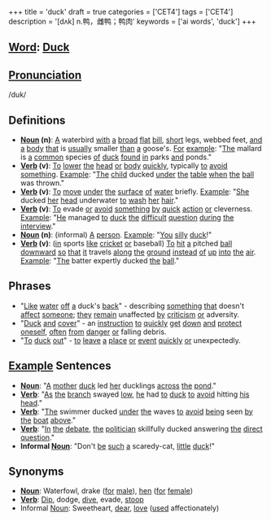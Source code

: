 +++
title = 'duck'
draft = true
categories = ['CET4']
tags = ['CET4']
description = '[dʌk] n.鸭，雌鸭；鸭肉'
keywords = ['ai words', 'duck']
+++

## [Word](/en/post/word/): [Duck](/en/post/duck/)

## [Pronunciation](/en/post/pronunciation/)
/duk/

## Definitions
- **[Noun](/en/post/noun/) (n)**: [A](/en/post/a/) waterbird [with](/en/post/with/) [a](/en/post/a/) [broad](/en/post/broad/) [flat](/en/post/flat/) [bill](/en/post/bill/), [short](/en/post/short/) legs, webbed feet, [and](/en/post/and/) [a](/en/post/a/) [body](/en/post/body/) [that](/en/post/that/) is [usually](/en/post/usually/) smaller [than](/en/post/than/) [a](/en/post/a/) goose's. [For](/en/post/for/) [example](/en/post/example/): "[The](/en/post/the/) mallard is [a](/en/post/a/) [common](/en/post/common/) species [of](/en/post/of/) [duck](/en/post/duck/) [found](/en/post/found/) [in](/en/post/in/) parks [and](/en/post/and/) ponds."
- **[Verb](/en/post/verb/) (v)**: [To](/en/post/to/) [lower](/en/post/lower/) [the](/en/post/the/) [head](/en/post/head/) [or](/en/post/or/) [body](/en/post/body/) [quickly](/en/post/quickly/), typically [to](/en/post/to/) [avoid](/en/post/avoid/) [something](/en/post/something/). [Example](/en/post/example/): "[The](/en/post/the/) [child](/en/post/child/) ducked [under](/en/post/under/) [the](/en/post/the/) [table](/en/post/table/) [when](/en/post/when/) [the](/en/post/the/) [ball](/en/post/ball/) was thrown."
- **[Verb](/en/post/verb/) (v)**: [To](/en/post/to/) [move](/en/post/move/) [under](/en/post/under/) [the](/en/post/the/) [surface](/en/post/surface/) [of](/en/post/of/) [water](/en/post/water/) briefly. [Example](/en/post/example/): "[She](/en/post/she/) ducked [her](/en/post/her/) [head](/en/post/head/) underwater [to](/en/post/to/) [wash](/en/post/wash/) [her](/en/post/her/) [hair](/en/post/hair/)."
- **[Verb](/en/post/verb/) (v)**: [To](/en/post/to/) evade [or](/en/post/or/) [avoid](/en/post/avoid/) [something](/en/post/something/) [by](/en/post/by/) [quick](/en/post/quick/) [action](/en/post/action/) [or](/en/post/or/) cleverness. [Example](/en/post/example/): "[He](/en/post/he/) managed [to](/en/post/to/) [duck](/en/post/duck/) [the](/en/post/the/) [difficult](/en/post/difficult/) [question](/en/post/question/) [during](/en/post/during/) [the](/en/post/the/) [interview](/en/post/interview/)."
- **[Noun](/en/post/noun/) (n)**: (informal) [A](/en/post/a/) [person](/en/post/person/). [Example](/en/post/example/): "[You](/en/post/you/) [silly](/en/post/silly/) [duck](/en/post/duck/)!"
- **[Verb](/en/post/verb/) (v)**: ([in](/en/post/in/) sports [like](/en/post/like/) [cricket](/en/post/cricket/) [or](/en/post/or/) baseball) [To](/en/post/to/) [hit](/en/post/hit/) [a](/en/post/a/) pitched [ball](/en/post/ball/) [downward](/en/post/downward/) [so](/en/post/so/) [that](/en/post/that/) [it](/en/post/it/) travels [along](/en/post/along/) [the](/en/post/the/) [ground](/en/post/ground/) [instead](/en/post/instead/) [of](/en/post/of/) [up](/en/post/up/) [into](/en/post/into/) [the](/en/post/the/) [air](/en/post/air/). [Example](/en/post/example/): "[The](/en/post/the/) batter expertly ducked [the](/en/post/the/) [ball](/en/post/ball/)."

## Phrases
- "[Like](/en/post/like/) [water](/en/post/water/) [off](/en/post/off/) [a](/en/post/a/) duck's [back](/en/post/back/)" - describing [something](/en/post/something/) [that](/en/post/that/) doesn't [affect](/en/post/affect/) [someone](/en/post/someone/); [they](/en/post/they/) [remain](/en/post/remain/) unaffected [by](/en/post/by/) [criticism](/en/post/criticism/) [or](/en/post/or/) adversity.
- "[Duck](/en/post/duck/) [and](/en/post/and/) [cover](/en/post/cover/)" - an [instruction](/en/post/instruction/) [to](/en/post/to/) [quickly](/en/post/quickly/) [get](/en/post/get/) [down](/en/post/down/) [and](/en/post/and/) [protect](/en/post/protect/) [oneself](/en/post/oneself/), [often](/en/post/often/) [from](/en/post/from/) [danger](/en/post/danger/) [or](/en/post/or/) falling debris.
- "[To](/en/post/to/) [duck](/en/post/duck/) [out](/en/post/out/)" - [to](/en/post/to/) [leave](/en/post/leave/) [a](/en/post/a/) [place](/en/post/place/) [or](/en/post/or/) [event](/en/post/event/) [quickly](/en/post/quickly/) [or](/en/post/or/) unexpectedly.

## [Example](/en/post/example/) Sentences
- **[Noun](/en/post/noun/)**: "[A](/en/post/a/) [mother](/en/post/mother/) [duck](/en/post/duck/) led [her](/en/post/her/) ducklings [across](/en/post/across/) [the](/en/post/the/) [pond](/en/post/pond/)."
- **[Verb](/en/post/verb/)**: "[As](/en/post/as/) [the](/en/post/the/) [branch](/en/post/branch/) swayed [low](/en/post/low/), [he](/en/post/he/) had [to](/en/post/to/) [duck](/en/post/duck/) [to](/en/post/to/) [avoid](/en/post/avoid/) hitting [his](/en/post/his/) [head](/en/post/head/)."
- **[Verb](/en/post/verb/)**: "[The](/en/post/the/) swimmer ducked [under](/en/post/under/) [the](/en/post/the/) waves [to](/en/post/to/) [avoid](/en/post/avoid/) [being](/en/post/being/) seen [by](/en/post/by/) [the](/en/post/the/) [boat](/en/post/boat/) [above](/en/post/above/)."
- **[Verb](/en/post/verb/)**: "[In](/en/post/in/) [the](/en/post/the/) [debate](/en/post/debate/), [the](/en/post/the/) [politician](/en/post/politician/) skillfully ducked answering [the](/en/post/the/) [direct](/en/post/direct/) [question](/en/post/question/)."
- **Informal [Noun](/en/post/noun/)**: "Don't [be](/en/post/be/) [such](/en/post/such/) [a](/en/post/a/) scaredy-cat, [little](/en/post/little/) [duck](/en/post/duck/)!"

## Synonyms
- **[Noun](/en/post/noun/)**: Waterfowl, drake ([for](/en/post/for/) [male](/en/post/male/)), [hen](/en/post/hen/) ([for](/en/post/for/) [female](/en/post/female/))
- **[Verb](/en/post/verb/)**: [Dip](/en/post/dip/), dodge, [dive](/en/post/dive/), evade, [stoop](/en/post/stoop/)
- Informal [Noun](/en/post/noun/): Sweetheart, [dear](/en/post/dear/), [love](/en/post/love/) ([used](/en/post/used/) affectionately)
